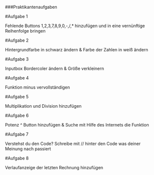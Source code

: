 ###Praktikantenaufgaben

#Aufgabe 1

Fehlende Buttons 1,2,3,7,8,9,0,-,/,* hinzufügen und in eine vernünftige Reihenfolge bringen

#Aufgabe 2

Hintergrundfarbe in schwarz ändern & Farbe der Zahlen in weiß ändern  

#Aufgabe 3

Inputbox Bordercoler ändern & Größe verkleinern 

#Aufgabe 4

Funktion minus vervollständigen

#Aufgabe 5

Multiplikation und Division hinzufügen 

#Aufgabe 6

Potenz ^ Button hinzufügen & Suche mit Hilfe des Internets die Funktion

#Aufgabe 7

Verstehst du den Code? Schreibe mit // hinter den Code was deiner Meinung nach passiert

#Aufgabe 8

Verlaufanzeige der letzten Rechnung hinzufügen
